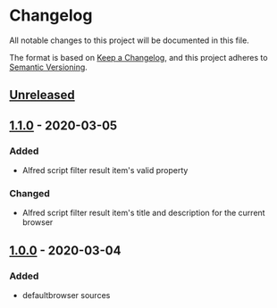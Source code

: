 # Changelog
All notable changes to this project will be documented in this file.

The format is based on [Keep a Changelog](https://keepachangelog.com/en/1.0.0/),
and this project adheres to [Semantic Versioning](https://semver.org/spec/v2.0.0.html).

## [Unreleased]

## [1.1.0] - 2020-03-05
### Added
- Alfred script filter result item's valid property

### Changed
- Alfred script filter result item's title and description for the current browser

## [1.0.0] - 2020-03-04
### Added
- defaultbrowser sources

[Unreleased]: https://github.com/erremauro/defaultbrowser/compare/v1.1.0...HEAD
[1.1.0]: https://github.com/erremauro/defaultbrowser/compare/v1.0.0...v1.1.0
[1.0.0]: https://github.com/erremauro/defaultbrowser/releases/tag/v1.0.0